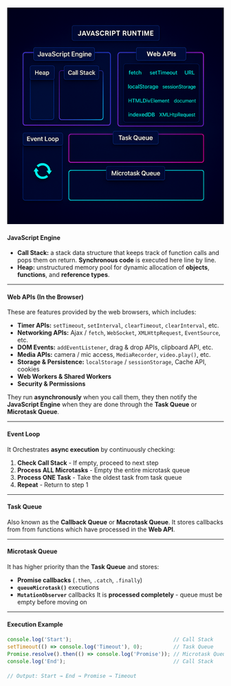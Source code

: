 ![Event Loop](../images/eventloop.png)

#### **JavaScript Engine**
- **Call Stack:** a stack data structure that keeps track of function calls and pops them on return. **Synchronous code** is executed here line by line.
- **Heap:** unstructured memory pool for dynamic allocation of **objects**, **functions**, and **reference types**.

<hr class="hr-light" />

#### **Web APIs (In the Browser)**
These are features provided by the web browsers, which includes:
- **Timer APIs:** `setTimeout`, `setInterval`, `clearTimeout`, `clearInterval`, etc.
- **Networking APIs:** Ajax / `fetch`, `WebSocket`, `XMLHttpRequest`, `EventSource`, etc.
- **DOM Events:** `addEventListener`, drag & drop APIs, clipboard API, etc.
- **Media APIs:** camera / mic access, `MediaRecorder`, `video.play()`, etc.
- **Storage & Persistence:** `localStorage` / `sessionStorage`, Cache API, cookies
- **Web Workers & Shared Workers**
- **Security & Permissions**

They run **asynchronously** when you call them, they then notify the **JavaScript Engine** when they are done through the **Task Queue** or **Microtask Queue**.

<hr class="hr-light" />

#### **Event Loop**
It Orchestrates **async execution** by continuously checking:
1. **Check Call Stack** - If empty, proceed to next step
2. **Process ALL Microtasks** - Empty the entire microtask queue
3. **Process ONE Task** - Take the oldest task from task queue
4. **Repeat** - Return to step 1

<hr class="hr-light" />

#### **Task Queue**
Also known as the **Callback Queue** or **Macrotask Queue**. It stores callbacks from from functions which have processed in the **Web API**.

<hr class="hr-light" />

#### **Microtask Queue**
It has higher priority than the **Task Queue** and stores:
- **Promise callbacks** (`.then`, `.catch`, `.finally`)
- **`queueMicrotask()`** executions
- **`MutationObserver`** callbacks
It is **processed completely** - queue must be empty before moving on

---

#### **Execution Example**

```javascript
console.log('Start');                                 // Call Stack
setTimeout(() => console.log('Timeout'), 0);          // Task Queue  
Promise.resolve().then(() => console.log('Promise')); // Microtask Queue
console.log('End');                                   // Call Stack

// Output: Start → End → Promise → Timeout